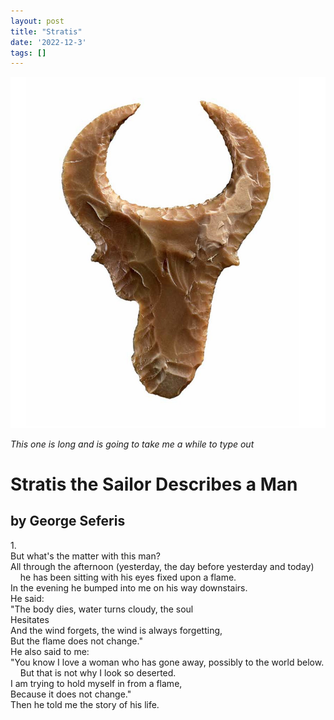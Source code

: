 ```yaml
---
layout: post
title: "Stratis"
date: '2022-12-3'
tags: []
---
```


![deer](/assets/head.png)

<em>This one is long and is going to take me a while to type out</em>

<h1>Stratis the Sailor Describes a Man</h1>
<h2>by George Seferis</h2>

1.<br>
But what's the matter with this man?<br>
All through the afternoon (yesterday, the day before yesterday and today) <br>
&nbsp;&nbsp;&nbsp;&nbsp;he has been sitting with his eyes fixed upon a flame. <br>
In the evening he bumped into me on his way downstairs.<br>
He said: <br>
"The body dies, water turns cloudy, the soul<br>
Hesitates<br>
And the wind forgets, the wind is always forgetting,<br>
But the flame does not change."<br>
He also said to me:<br>
"You know I love a woman who has gone away, possibly to the world below.<br> 
&nbsp;&nbsp;&nbsp;&nbsp;But that is not why I look so deserted.<br>
I am trying to hold myself in from a flame,<br>
Because it does not change."<br>
Then he told me the story of his life.